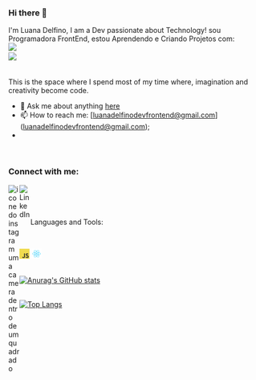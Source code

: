 ### Hi there 📝

 I'm Luana Delfino, I am a Dev passionate about Technology!
sou Programadora FrontEnd, estou Aprendendo e Criando Projetos com:
<br>
<img src="https://img.shields.io/badge/HTML5-E34F26?style=for-the-badge&logo=html5&logoColor=white">
<br/>
<img src="https://img.shields.io/badge/CSS3-1572B6?style=for-the-badge&logo=css3&logoColor=white">
<br/>
<br/>


This is the space where I spend most of my time where, imagination and creativity become code.

- 💬 Ask me about anything [here](https://www.linkedin.com/in/luana-delfino-08b480182/)
- 📫 How to reach me: [luanadelfinodevfrontend@gmail.com] (luanadelfinodevfrontend@gmail.com);
- <br/>

<br />

### Connect with me:

<p>
<a href="https://www.instagram.com/luanadelfinodev24/?hl=pt-br">
<img align="left" alt="icone do instagram uma camera dentro de um quadrado" width="22px" src="https://cdn.jsdelivr.net/npm/simple-icons@v3/icons/instagram.svg" />
</a>
<a href="https://www.linkedin.com/in/luana-delfino-08b480182/">
<img align="left" alt="LinkedIn" width="22px" src="https://cdn.jsdelivr.net/npm/simple-icons@v3/icons/linkedin.svg" />
</a>
</p>
<br/>
<br/>


<p align="left">
 <br/>
 Languages and Tools:
 </p>
<br/>

<code><img height="20" src="https://raw.githubusercontent.com/github/explore/80688e429a7d4ef2fca1e82350fe8e3517d3494d/topics/javascript/javascript.png"></code>
<code><img height="20" src="https://raw.githubusercontent.com/github/explore/80688e429a7d4ef2fca1e82350fe8e3517d3494d/topics/react/react.png"></code>
<br/>
<br/>


[![Anurag's GitHub stats](https://github-readme-stats.vercel.app/api?username=Ludelfino24)](https://github.com/anuraghazra/github-readme-stats)
<br/>
<br />

[![Top Langs](https://github-readme-stats.vercel.app/api/top-langs/?username=Ludelfino24&layout=compact&show_icons=true&theme=buefy)](https://github.com/rodolfomori/github-readme-stats)


